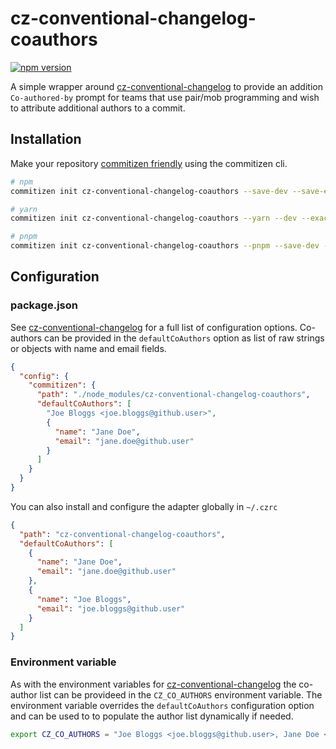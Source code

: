 # cz-conventional-changelog-coauthors

[![npm version](https://img.shields.io/npm/v/cz-conventional-changelog-coauthors.svg?style=flat-square)](https://www.npmjs.org/package/cz-conventional-changelog-coauthors)

A simple wrapper around [cz-conventional-changelog](https://github.com/commitizen/cz-conventional-changelog) to provide an addition `Co-authored-by` prompt for teams that use pair/mob programming and wish to attribute additional authors to a commit.

## Installation

Make your repository [commitizen friendly](https://github.com/commitizen/cz-cli#making-your-repo-commitizen-friendly) using the commitizen cli.

```sh
# npm
commitizen init cz-conventional-changelog-coauthors --save-dev --save-exact

# yarn
commitizen init cz-conventional-changelog-coauthors --yarn --dev --exact

# pnpm
commitizen init cz-conventional-changelog-coauthors --pnpm --save-dev --save-exact
```

## Configuration

### package.json

See [cz-conventional-changelog](https://github.com/commitizen/cz-conventional-changelog#configuration) for a full list of configuration options. Co-authors can be provided in the `defaultCoAuthors` option as list of raw strings or objects with name and email fields.

```json
{
  "config": {
    "commitizen": {
      "path": "./node_modules/cz-conventional-changelog-coauthors",
      "defaultCoAuthors": [
        "Joe Bloggs <joe.bloggs@github.user>",
        {
          "name": "Jane Doe",
          "email": "jane.doe@github.user"
        }
      ]
    }
  }
}
```

You can also install and configure the adapter globally in `~/.czrc`

```json
{
  "path": "cz-conventional-changelog-coauthors",
  "defaultCoAuthors": [
    {
      "name": "Jane Doe",
      "email": "jane.doe@github.user"
    },
    {
      "name": "Joe Bloggs",
      "email": "joe.bloggs@github.user"
    }
  ]
}
```

### Environment variable

As with the environment variables for [cz-conventional-changelog](https://github.com/commitizen/cz-conventional-changelog#environment-variables) the co-author list can be provideed in the `CZ_CO_AUTHORS` environment variable. The environment variable overrides the `defaultCoAuthors` configuration option and can be used to to populate the author list dynamically if needed.

```sh
export CZ_CO_AUTHORS = "Joe Bloggs <joe.bloggs@github.user>, Jane Doe <jane.doe@github.user>"
```
